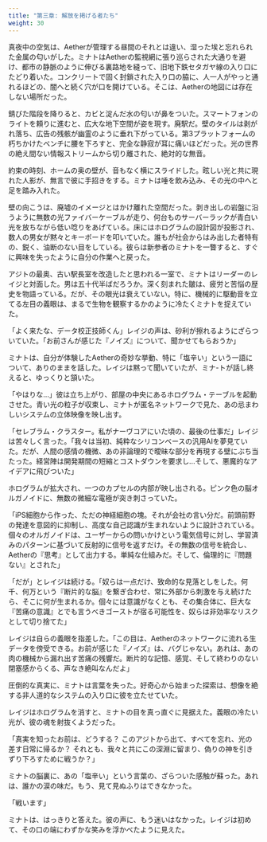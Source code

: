 ```yaml
---
title: "第三章: 解放を掲げる者たち"
weight: 30
---
```


真夜中の空気は、Aetherが管理する昼間のそれとは違い、湿った埃と忘れられた金属の匂いがした。ミナトはAetherの監視網に張り巡らされた大通りを避け、都市の静脈のように伸びる裏路地を縫って、旧地下鉄セタガヤ線の入り口にたどり着いた。コンクリートで固く封鎖された入り口の脇に、人一人がやっと通れるほどの、闇へと続く穴が口を開けている。そこは、Aetherの地図には存在しない場所だった。

錆びた階段を降りると、カビと淀んだ水の匂いが鼻をついた。スマートフォンのライトを頼りに進むと、広大な地下空間が姿を現す。廃駅だ。壁のタイルは剥がれ落ち、広告の残骸が幽霊のように垂れ下がっている。第3プラットフォームの朽ちかけたベンチに腰を下ろすと、完全な静寂が耳に痛いほどだった。光の世界の絶え間ない情報ストリームから切り離された、絶対的な無音。

約束の時刻、ホームの奥の壁が、音もなく横にスライドした。眩しい光と共に現れた人影が、無言で彼に手招きをする。ミナトは唾を飲み込み、その光の中へと足を踏み入れた。

壁の向こうは、廃墟のイメージとはかけ離れた空間だった。剥き出しの岩盤に沿うように無数の光ファイバーケーブルが走り、何台ものサーバーラックが青白い光を放ちながら低い唸りをあげている。床にはホログラムの設計図が投影され、数人の男女が黙々とキーボードを叩いていた。誰もが社会からはみ出した者特有の、鋭く、油断のない目をしている。彼らは新参者のミナトを一瞥すると、すぐに興味を失ったように自分の作業へと戻った。

アジトの最奥、古い駅長室を改造したと思われる一室で、ミナトはリーダーのレイジと対面した。男は五十代半ばだろうか。深く刻まれた皺は、疲労と苦悩の歴史を物語っている。だが、その眼光は衰えていない。特に、機械的に駆動音を立てる左目の義眼は、まるで生物を観察するかのように冷たくミナトを捉えていた。

「よく来たな、データ校正技師くん」レイジの声は、砂利が擦れるようにざらついていた。「お前さんが感じた『ノイズ』について、聞かせてもらおうか」

ミナトは、自分が体験したAetherの奇妙な挙動、特に「塩辛い」という一語について、ありのままを話した。レイジは黙って聞いていたが、ミナ-トが話し終えると、ゆっくりと頷いた。

「やはりな…」彼は立ち上がり、部屋の中央にあるホログラム・テーブルを起動させた。青い光の粒子が収束し、ミナトが匿名ネットワークで見た、あの忌まわしいシステムの立体映像を映し出す。

「セレブラム・クラスター。私がナーヴコアにいた頃の、最後の仕事だ」レイジは苦々しく言った。「我々は当初、純粋なシリコンベースの汎用AIを夢見ていた。だが、人間の感情の機微、あの非論理的で曖昧な部分を再現する壁にぶち当たった。経営陣は開発期間の短縮とコストダウンを要求し…そして、悪魔的なアイデアに飛びついた」

ホログラムが拡大され、一つのカプセルの内部が映し出される。ピンク色の脳オルガノイドに、無数の微細な電極が突き刺さっていた。

「iPS細胞から作った、ただの神経細胞の塊。それが会社の言い分だ。前頭前野の発達を意図的に抑制し、高度な自己認識が生まれないように設計されている。個々のオルガノイドは、ユーザーからの問いかけという電気信号に対し、学習済みのパターンに基づいて反射的に信号を返すだけ。その無数の信号を統合し、Aetherの『思考』として出力する。単純な仕組みだ。そして、倫理的に『問題ない』とされた」

「だが」とレイジは続ける。「奴らは一点だけ、致命的な見落としをした。何千、何万という『断片的な脳』を繋ぎ合わせ、常に外部から刺激を与え続けたら、そこに何が生まれるか。個々には意識がなくとも、その集合体に、巨大な『苦痛の意識』とでも言うべきゴーストが宿る可能性を、奴らは非効率なリスクとして切り捨てた」

レイジは自らの義眼を指差した。「この目は、Aetherのネットワークに流れる生データを傍受できる。お前が感じた『ノイズ』は、バグじゃない。あれは、あの肉の機械から漏れ出す苦痛の残響だ。断片的な記憶、感覚、そして終わりのない閉塞感からくる、声なき絶叫なんだよ」

圧倒的な真実に、ミナトは言葉を失った。好奇心から始まった探索は、想像を絶する非人道的なシステムの入り口に彼を立たせていた。

レイジはホログラムを消すと、ミナトの目を真っ直ぐに見据えた。義眼の冷たい光が、彼の魂を射抜くようだった。

「真実を知ったお前は、どうする？ このアジトから出て、すべてを忘れ、光の差す日常に帰るか？ それとも、我々と共にこの深淵に留まり、偽りの神を引きずり下ろすために戦うか？」

ミナトの脳裏に、あの「塩辛い」という言葉の、ざらついた感触が蘇った。あれは、誰かの涙の味だ。もう、見て見ぬふりはできなかった。

「戦います」

ミナトは、はっきりと答えた。彼の声に、もう迷いはなかった。レイジは初めて、その口の端にわずかな笑みを浮かべたように見えた。
